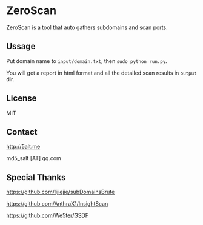# ZeroScan

ZeroScan is a tool that auto gathers subdomains and scan ports.

## Ussage

Put domain name to `input/domain.txt`, then `sudo python run.py`.

You will get a report in html format and all the detailed scan results in `output` dir.

## License

MIT

## Contact

http://5alt.me

md5_salt [AT] qq.com

## Special Thanks

https://github.com/lijiejie/subDomainsBrute

https://github.com/AnthraX1/InsightScan

https://github.com/We5ter/GSDF